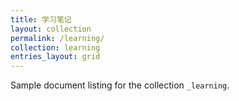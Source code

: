 ```yaml
---
title: 学习笔记
layout: collection
permalink: /learning/
collection: learning
entries_layout: grid
---
```


Sample document listing for the collection `_learning`.